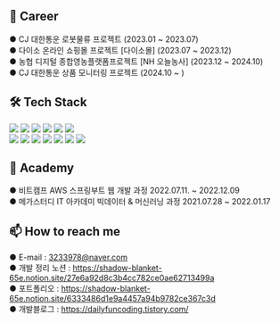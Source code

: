 
<h2> 👔 Career </h2>
● CJ 대한통운 로봇물류 프로젝트 (2023.01 ~ 2023.07) <br>
● 다이소 온라인 쇼핑몰 프로젝트 [다이소몰] (2023.07 ~ 2023.12) <br>
● 농협 디지털 종합영농플랫폼프로젝트 [NH 오늘농사] (2023.12 ~ 2024.10) <br>
● CJ 대한통운 상품 모니터링 프로젝트 (2024.10 ~ ) <br>
<h2>🛠 Tech Stack</h2>
<div>
<img src="https://img.shields.io/badge/java-007396?style=for-the-badge&logo=java&logoColor=white">
<img src="https://img.shields.io/badge/python-3776AB?style=for-the-badge&logo=python&logoColor=white">
<img src="https://img.shields.io/badge/javascript-F7DF1E?style=for-the-badge&logo=javascript&logoColor=black">
<img src="https://img.shields.io/badge/react-61DAFB?style=for-the-badge&logo=react&logoColor=black"> 
<img src="https://img.shields.io/badge/vue.js-4FC08D?style=for-the-badge&logo=vue.js&logoColor=white"> 
<img src="https://img.shields.io/badge/Nuxt-002E3B?style=for-the-badge&logo=nuxtdotjs&logoColor=#00DC82">
<br>
<img src="https://img.shields.io/badge/Spring-6DB33F?style=for-the-badge&logo=Spring&logoColor=white">
<img src="https://img.shields.io/badge/Apache%20Kafka-000?style=for-the-badge&logo=apachekafka">
<img src="https://img.shields.io/badge/redis-%23DD0031.svg?style=for-the-badge&logo=redis&logoColor=white">
<img src="https://img.shields.io/badge/jenkins-%232C5263.svg?style=for-the-badge&logo=jenkins&logoColor=white">
<img src="https://img.shields.io/badge/mysql-4479A1?style=for-the-badge&logo=mysql&logoColor=white">
<img src="https://img.shields.io/badge/jupyter-E34F26?style=for-the-badge&logo=jupyter&logoColor=white">
<img src="https://img.shields.io/badge/scikitlearn-E34F26?style=for-the-badge&logo=scikitlearn&logoColor=white">



</div>
<h2>🌱 Academy</h2>
● 비트캠프 AWS 스프링부트 웹 개발 과정 2022.07.11. ~ 2022.12.09
<br>
● 메가스터디 IT 아카데미 빅데이터 & 머신러닝 과정 2021.07.28 ~ 2022.01.17

<br>
<h2>📫 How to reach me</h2>

● E-mail : 3233978@naver.com <br>
● 개발 정리 노션 : https://shadow-blanket-65e.notion.site/27e6a92d8c3b4cc782ce0ae62713499a <br>
● 포트폴리오 : https://shadow-blanket-65e.notion.site/6333486d1e9a4457a94b9782ce367c3d <br>
● 개발블로그 : https://dailyfuncoding.tistory.com/

<!--
**Chan0226/Chan0226** is a ✨ _special_ ✨ repository because its `README.md` (this file) appears on your GitHub profile.

Here are some ideas to get you started:


- 🔭 I’m currently working on ...
- 🌱 I’m currently learning ...
- 👯 I’m looking to collaborate on ...
- 🤔 I’m looking for help with ...
- 💬 Ask me about ...
- 📫 How to reach me: ...
- 😄 Pronouns: ...
- ⚡ Fun fact: ...
-->
